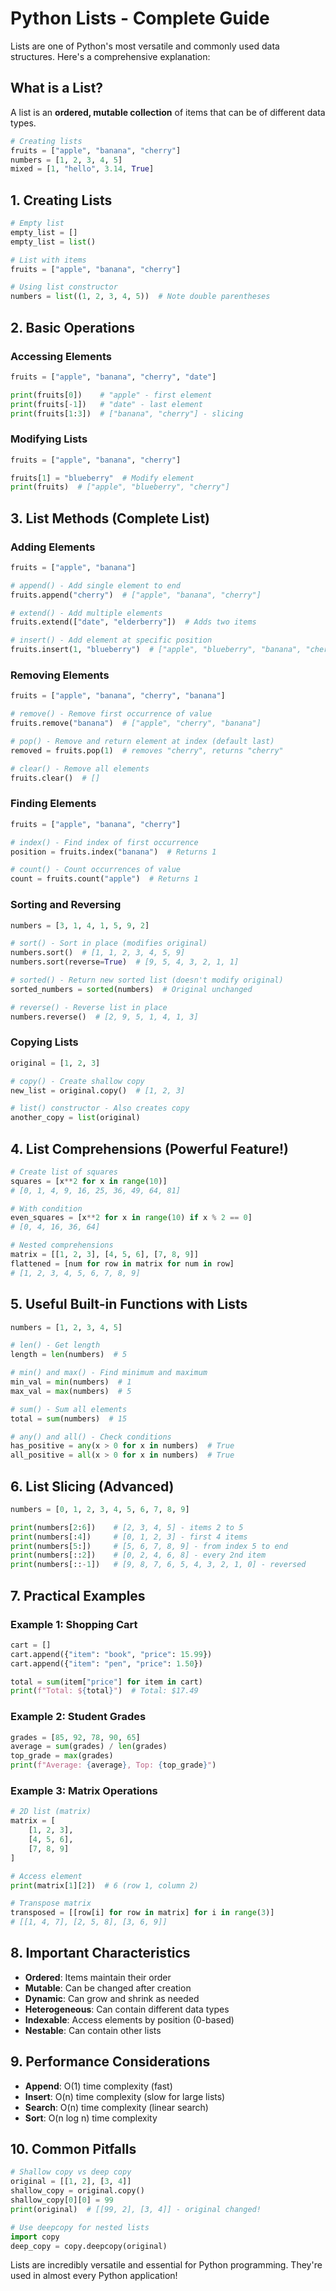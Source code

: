 # Python Lists - Complete Guide

Lists are one of Python's most versatile and commonly used data structures. Here's a comprehensive explanation:

## What is a List?
A list is an **ordered, mutable collection** of items that can be of different data types.

```python
# Creating lists
fruits = ["apple", "banana", "cherry"]
numbers = [1, 2, 3, 4, 5]
mixed = [1, "hello", 3.14, True]
```

## 1. Creating Lists

```python
# Empty list
empty_list = []
empty_list = list()

# List with items
fruits = ["apple", "banana", "cherry"]

# Using list constructor
numbers = list((1, 2, 3, 4, 5))  # Note double parentheses
```

## 2. Basic Operations

### Accessing Elements
```python
fruits = ["apple", "banana", "cherry", "date"]

print(fruits[0])    # "apple" - first element
print(fruits[-1])   # "date" - last element
print(fruits[1:3])  # ["banana", "cherry"] - slicing
```

### Modifying Lists
```python
fruits = ["apple", "banana", "cherry"]

fruits[1] = "blueberry"  # Modify element
print(fruits)  # ["apple", "blueberry", "cherry"]
```

## 3. List Methods (Complete List)

### Adding Elements
```python
fruits = ["apple", "banana"]

# append() - Add single element to end
fruits.append("cherry")  # ["apple", "banana", "cherry"]

# extend() - Add multiple elements
fruits.extend(["date", "elderberry"])  # Adds two items

# insert() - Add element at specific position
fruits.insert(1, "blueberry")  # ["apple", "blueberry", "banana", "cherry"]
```

### Removing Elements
```python
fruits = ["apple", "banana", "cherry", "banana"]

# remove() - Remove first occurrence of value
fruits.remove("banana")  # ["apple", "cherry", "banana"]

# pop() - Remove and return element at index (default last)
removed = fruits.pop(1)  # removes "cherry", returns "cherry"

# clear() - Remove all elements
fruits.clear()  # []
```

### Finding Elements
```python
fruits = ["apple", "banana", "cherry"]

# index() - Find index of first occurrence
position = fruits.index("banana")  # Returns 1

# count() - Count occurrences of value
count = fruits.count("apple")  # Returns 1
```

### Sorting and Reversing
```python
numbers = [3, 1, 4, 1, 5, 9, 2]

# sort() - Sort in place (modifies original)
numbers.sort()  # [1, 1, 2, 3, 4, 5, 9]
numbers.sort(reverse=True)  # [9, 5, 4, 3, 2, 1, 1]

# sorted() - Return new sorted list (doesn't modify original)
sorted_numbers = sorted(numbers)  # Original unchanged

# reverse() - Reverse list in place
numbers.reverse()  # [2, 9, 5, 1, 4, 1, 3]
```

### Copying Lists
```python
original = [1, 2, 3]

# copy() - Create shallow copy
new_list = original.copy()  # [1, 2, 3]

# list() constructor - Also creates copy
another_copy = list(original)
```

## 4. List Comprehensions (Powerful Feature!)

```python
# Create list of squares
squares = [x**2 for x in range(10)]
# [0, 1, 4, 9, 16, 25, 36, 49, 64, 81]

# With condition
even_squares = [x**2 for x in range(10) if x % 2 == 0]
# [0, 4, 16, 36, 64]

# Nested comprehensions
matrix = [[1, 2, 3], [4, 5, 6], [7, 8, 9]]
flattened = [num for row in matrix for num in row]
# [1, 2, 3, 4, 5, 6, 7, 8, 9]
```

## 5. Useful Built-in Functions with Lists

```python
numbers = [1, 2, 3, 4, 5]

# len() - Get length
length = len(numbers)  # 5

# min() and max() - Find minimum and maximum
min_val = min(numbers)  # 1
max_val = max(numbers)  # 5

# sum() - Sum all elements
total = sum(numbers)  # 15

# any() and all() - Check conditions
has_positive = any(x > 0 for x in numbers)  # True
all_positive = all(x > 0 for x in numbers)  # True
```

## 6. List Slicing (Advanced)

```python
numbers = [0, 1, 2, 3, 4, 5, 6, 7, 8, 9]

print(numbers[2:6])    # [2, 3, 4, 5] - items 2 to 5
print(numbers[:4])     # [0, 1, 2, 3] - first 4 items
print(numbers[5:])     # [5, 6, 7, 8, 9] - from index 5 to end
print(numbers[::2])    # [0, 2, 4, 6, 8] - every 2nd item
print(numbers[::-1])   # [9, 8, 7, 6, 5, 4, 3, 2, 1, 0] - reversed
```

## 7. Practical Examples

### Example 1: Shopping Cart
```python
cart = []
cart.append({"item": "book", "price": 15.99})
cart.append({"item": "pen", "price": 1.50})

total = sum(item["price"] for item in cart)
print(f"Total: ${total}")  # Total: $17.49
```

### Example 2: Student Grades
```python
grades = [85, 92, 78, 90, 65]
average = sum(grades) / len(grades)
top_grade = max(grades)
print(f"Average: {average}, Top: {top_grade}")
```

### Example 3: Matrix Operations
```python
# 2D list (matrix)
matrix = [
    [1, 2, 3],
    [4, 5, 6],
    [7, 8, 9]
]

# Access element
print(matrix[1][2])  # 6 (row 1, column 2)

# Transpose matrix
transposed = [[row[i] for row in matrix] for i in range(3)]
# [[1, 4, 7], [2, 5, 8], [3, 6, 9]]
```

## 8. Important Characteristics

- **Ordered**: Items maintain their order
- **Mutable**: Can be changed after creation
- **Dynamic**: Can grow and shrink as needed
- **Heterogeneous**: Can contain different data types
- **Indexable**: Access elements by position (0-based)
- **Nestable**: Can contain other lists

## 9. Performance Considerations

- **Append**: O(1) time complexity (fast)
- **Insert**: O(n) time complexity (slow for large lists)
- **Search**: O(n) time complexity (linear search)
- **Sort**: O(n log n) time complexity

## 10. Common Pitfalls

```python
# Shallow copy vs deep copy
original = [[1, 2], [3, 4]]
shallow_copy = original.copy()
shallow_copy[0][0] = 99
print(original)  # [[99, 2], [3, 4]] - original changed!

# Use deepcopy for nested lists
import copy
deep_copy = copy.deepcopy(original)
```

Lists are incredibly versatile and essential for Python programming. They're used in almost every Python application!